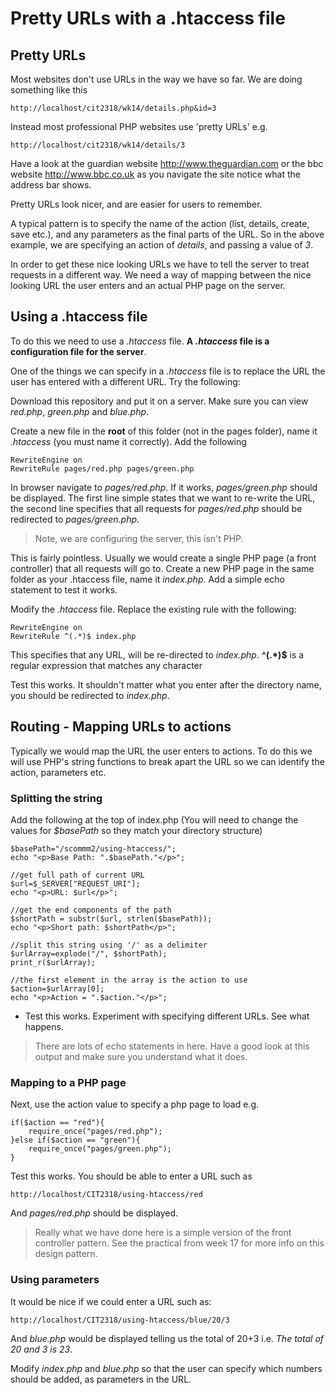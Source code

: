 # Pretty URLs with a .htaccess file

## Pretty URLs
Most websites don't use URLs in the way we have so far. We are doing something like this
```
http://localhost/cit2318/wk14/details.php&id=3
```

Instead most professional PHP websites use 'pretty URLs' e.g. 
```
http://localhost/cit2318/wk14/details/3
```

Have a look at the guardian website http://www.theguardian.com or the bbc website http://www.bbc.co.uk as you navigate the site notice what the address bar shows. 

Pretty URLs look nicer, and are easier for users to remember. 

A typical pattern is to specify the name of the action (list, details, create, save etc.), and any parameters as the final parts of the URL. So in the above example, we are specifying an action of *details*, and passing a value of *3*. 

In order to get these nice looking URLs we have to tell the server to treat requests in a different way. We need a way of mapping between the nice looking URL the user enters and an actual PHP page on the server. 

## Using a .htaccess file
To do this we need to use a *.htaccess* file. **A *.htaccess* file is a configuration file for the server**. 

One of the things we can specify in a *.htaccess* file is to replace the URL the user has entered with a different URL. Try the following:

Download this repository and put it on a server. Make sure you can view *red.php*, *green.php* and *blue.php*. 

Create a new file in the **root** of this folder (not in the pages folder), name it *.htaccess* (you must name it correctly). Add the following

```
RewriteEngine on 
RewriteRule pages/red.php pages/green.php
```

In browser navigate to *pages/red.php*. If it works, *pages/green.php* should be displayed. The first line simple states that we want to re-write the URL, the second line specifies that all requests for *pages/red.php* should be redirected to *pages/green.php*.

> Note, we are configuring the server, this isn't PHP. 

This is fairly pointless. Usually we would create a single PHP page (a front controller) that all requests will go to. Create a new PHP page in the same folder as your .htaccess file, name it *index.php*. Add a simple echo statement to test it works. 

Modify the *.htaccess* file. Replace the existing rule with the following:
```
RewriteEngine on 
RewriteRule ^(.*)$ index.php
```

This specifies that any URL, will be re-directed to *index.php*. **^(.\*)$**  is a regular expression that matches any character 

Test this works. It shouldn't matter what you enter after the directory name, you should be redirected to *index.php*.

## Routing - Mapping URLs to actions
Typically we would map the URL the user enters to actions. To do this we will use PHP's string functions to break apart the URL so we can identify the action, parameters etc. 

### Splitting the string
Add the following at the top of index.php (You will need to change the values for *$basePath* so they match your directory structure)

```
$basePath="/scommm2/using-htaccess/";
echo "<p>Base Path: ".$basePath."</p>";

//get full path of current URL
$url=$_SERVER["REQUEST_URI"]; 
echo "<p>URL: $url</p>";

//get the end components of the path
$shortPath = substr($url, strlen($basePath)); 
echo "<p>Short path: $shortPath</p>";

//split this string using '/' as a delimiter
$urlArray=explode("/", $shortPath); 
print_r($urlArray);

//the first element in the array is the action to use
$action=$urlArray[0];
echo "<p>Action = ".$action."</p>";
```
* Test this works. Experiment with specifying different URLs. See what happens. 

> There are lots of echo statements in here. Have a good look at this output and make sure you understand what it does. 

### Mapping to a PHP page

Next, use the action value to specify a php page to load e.g.

```
if($action == "red"){
    require_once("pages/red.php");
}else if($action == "green"){
    require_once("pages/green.php");
}
```

Test this works. You should be able to enter a URL such as 

```
http://localhost/CIT2318/using-htaccess/red
```

And *pages/red.php* should be displayed.

> Really what we have done here is a simple version of the front controller pattern. See the practical from week 17 for more info on this design pattern. 

### Using parameters

It would be nice if we could enter a URL such as:
```
http://localhost/CIT2318/using-htaccess/blue/20/3
```
And *blue.php* would be displayed telling us the total of 20+3 i.e. *The total of 20 and 3 is 23*.

Modify *index.php* and *blue.php* so that the user can specify which numbers should be added, as parameters in the URL. 